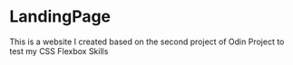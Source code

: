 # LandingPage
This is a website I created based on the second project of Odin Project to test my CSS Flexbox Skills
